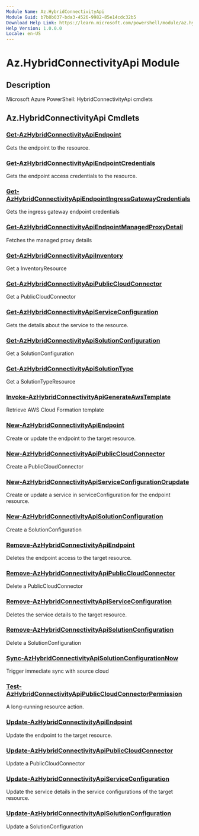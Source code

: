 ```yaml
---
Module Name: Az.HybridConnectivityApi
Module Guid: b7b8b037-bda3-4526-9982-85e14cdc32b5
Download Help Link: https://learn.microsoft.com/powershell/module/az.hybridconnectivityapi
Help Version: 1.0.0.0
Locale: en-US
---
```


# Az.HybridConnectivityApi Module
## Description
Microsoft Azure PowerShell: HybridConnectivityApi cmdlets

## Az.HybridConnectivityApi Cmdlets
### [Get-AzHybridConnectivityApiEndpoint](Get-AzHybridConnectivityApiEndpoint.md)
Gets the endpoint to the resource.

### [Get-AzHybridConnectivityApiEndpointCredentials](Get-AzHybridConnectivityApiEndpointCredentials.md)
Gets the endpoint access credentials to the resource.

### [Get-AzHybridConnectivityApiEndpointIngressGatewayCredentials](Get-AzHybridConnectivityApiEndpointIngressGatewayCredentials.md)
Gets the ingress gateway endpoint credentials

### [Get-AzHybridConnectivityApiEndpointManagedProxyDetail](Get-AzHybridConnectivityApiEndpointManagedProxyDetail.md)
Fetches the managed proxy details

### [Get-AzHybridConnectivityApiInventory](Get-AzHybridConnectivityApiInventory.md)
Get a InventoryResource

### [Get-AzHybridConnectivityApiPublicCloudConnector](Get-AzHybridConnectivityApiPublicCloudConnector.md)
Get a PublicCloudConnector

### [Get-AzHybridConnectivityApiServiceConfiguration](Get-AzHybridConnectivityApiServiceConfiguration.md)
Gets the details about the service to the resource.

### [Get-AzHybridConnectivityApiSolutionConfiguration](Get-AzHybridConnectivityApiSolutionConfiguration.md)
Get a SolutionConfiguration

### [Get-AzHybridConnectivityApiSolutionType](Get-AzHybridConnectivityApiSolutionType.md)
Get a SolutionTypeResource

### [Invoke-AzHybridConnectivityApiGenerateAwsTemplate](Invoke-AzHybridConnectivityApiGenerateAwsTemplate.md)
Retrieve AWS Cloud Formation template

### [New-AzHybridConnectivityApiEndpoint](New-AzHybridConnectivityApiEndpoint.md)
Create or update the endpoint to the target resource.

### [New-AzHybridConnectivityApiPublicCloudConnector](New-AzHybridConnectivityApiPublicCloudConnector.md)
Create a PublicCloudConnector

### [New-AzHybridConnectivityApiServiceConfigurationOrupdate](New-AzHybridConnectivityApiServiceConfigurationOrupdate.md)
Create or update a service in serviceConfiguration for the endpoint resource.

### [New-AzHybridConnectivityApiSolutionConfiguration](New-AzHybridConnectivityApiSolutionConfiguration.md)
Create a SolutionConfiguration

### [Remove-AzHybridConnectivityApiEndpoint](Remove-AzHybridConnectivityApiEndpoint.md)
Deletes the endpoint access to the target resource.

### [Remove-AzHybridConnectivityApiPublicCloudConnector](Remove-AzHybridConnectivityApiPublicCloudConnector.md)
Delete a PublicCloudConnector

### [Remove-AzHybridConnectivityApiServiceConfiguration](Remove-AzHybridConnectivityApiServiceConfiguration.md)
Deletes the service details to the target resource.

### [Remove-AzHybridConnectivityApiSolutionConfiguration](Remove-AzHybridConnectivityApiSolutionConfiguration.md)
Delete a SolutionConfiguration

### [Sync-AzHybridConnectivityApiSolutionConfigurationNow](Sync-AzHybridConnectivityApiSolutionConfigurationNow.md)
Trigger immediate sync with source cloud

### [Test-AzHybridConnectivityApiPublicCloudConnectorPermission](Test-AzHybridConnectivityApiPublicCloudConnectorPermission.md)
A long-running resource action.

### [Update-AzHybridConnectivityApiEndpoint](Update-AzHybridConnectivityApiEndpoint.md)
Update the endpoint to the target resource.

### [Update-AzHybridConnectivityApiPublicCloudConnector](Update-AzHybridConnectivityApiPublicCloudConnector.md)
Update a PublicCloudConnector

### [Update-AzHybridConnectivityApiServiceConfiguration](Update-AzHybridConnectivityApiServiceConfiguration.md)
Update the service details in the service configurations of the target resource.

### [Update-AzHybridConnectivityApiSolutionConfiguration](Update-AzHybridConnectivityApiSolutionConfiguration.md)
Update a SolutionConfiguration


